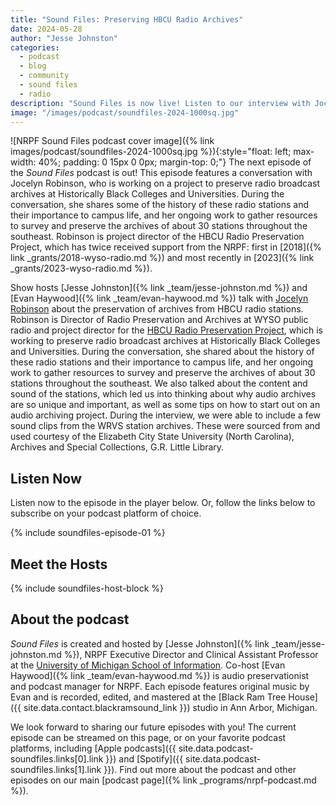 ```yaml
---
title: "Sound Files: Preserving HBCU Radio Archives"
date: 2024-05-28
author: "Jesse Johnston"
categories: 
  - podcast
  - blog
  - community
  - sound files
  - radio
description: "Sound Files is now live! Listen to our interview with Jocelyn Robinson on preserving HBCU radio archives."
image: "/images/podcast/soundfiles-2024-1000sq.jpg"
---
```


![NRPF Sound Files podcast cover image]({% link images/podcast/soundfiles-2024-1000sq.jpg %}){:style="float: left; max-width: 40%; padding: 0 15px 0 0px; margin-top: 0;"}
The next episode of the _Sound Files_ podcast is out!
This episode features a conversation with Jocelyn Robinson,
who is working on a project to preserve radio broadcast archives at Historically Black Colleges and Universities.
During the conversation, she shares some of the history of these radio stations and their importance to campus life, and her ongoing work to gather resources to survey and preserve the archives of about 30 stations throughout the southeast. Robinson is project director of the HBCU Radio Preservation Project,
which has twice received support from the NRPF: first in [2018]({% link _grants/2018-wyso-radio.md %}) and most recently in [2023]({% link _grants/2023-wyso-radio.md %}).

Show hosts [Jesse Johnston]({% link _team/jesse-johnston.md %}) and [Evan Haywood]({% link _team/evan-haywood.md %}) talk with [Jocelyn Robinson](https://www.wyso.org/people/jocelyn-robinson) about the preservation of archives from HBCU radio stations. Robinson is Director of Radio Preservation and Archives at WYSO public radio and project director for the [HBCU Radio Preservation Project](https://www.wyso.org/hbcuradioproject), which is working to preserve radio broadcast archives at Historically Black Colleges and Universities. During the conversation, she shared about the history of these radio stations and their importance to campus life, and her ongoing work to gather resources to survey and preserve the archives of about 30 stations throughout the southeast. We also talked about the content and sound of the stations, which led us into thinking about why audio archives are so unique and important, as well as some tips on how to start out on an audio archiving project. During the interview, we were able to include a few sound clips from the WRVS station archives. These were sourced from and used courtesy of the Elizabeth City State University (North Carolina), Archives and Special Collections, G.R. Little Library.

## Listen Now

Listen now to the episode in the player below. Or, follow the links below to subscribe on your podcast platform of choice.

{% include soundfiles-episode-01 %}

## Meet the Hosts

{% include soundfiles-host-block %}

## About the podcast

_Sound Files_ is created and hosted by [Jesse Johnston]({% link _team/jesse-johnston.md %}), NRPF Executive Director and
Clinical Assistant Professor at the [University of Michigan School of Information](https://si.umich.edu/).
Co-host [Evan Haywood]({% link _team/evan-haywood.md %}) is audio preservationist and podcast manager for NRPF.
Each episode features original music
by Evan and is recorded, edited, and mastered at the [Black Ram Tree House]({{ site.data.contact.blackramsound_link }}) studio in Ann Arbor, Michigan.

We look forward to sharing our future episodes with you!
The current episode can be streamed on this page,
or on your favorite podcast platforms, including [Apple podcasts]({{ site.data.podcast-soundfiles.links[0].link }}) and [Spotify]({{ site.data.podcast-soundfiles.links[1].link }}).
Find out more about the podcast and other episodes on our main [podcast page]({% link _programs/nrpf-podcast.md %}).
